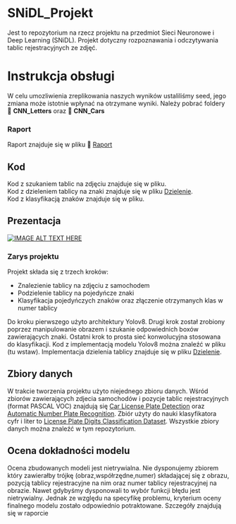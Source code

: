 # SNiDL_Projekt


Jest to repozytorium na rzecz projektu na przedmiot Sieci Neuronowe i Deep Learning (SNiDL). Projekt dotyczny rozpoznawania i odczytywania tablic rejestracyjnych ze zdjęć.


# Instrukcja obsługi 

W celu umozliwienia zreplikowania naszych wyników ustaliliśmy seed, jego zmiana może istotnie wpłynać na otrzymane wyniki. Należy pobrać foldery :file_folder: **CNN_Letters** oraz :file_folder: **CNN_Cars**


### Raport 
Raport znajduje się w pliku :notebook_with_decorative_cover: [Raport](Raport.pdf)

## Kod
Kod z szukaniem tablic na zdjęciu znajduje się w pliku.<br />
Kod z dzieleniem tablicy na znaki znajduje się w pliku [Dzielenie](Dzielenie.ipynb). <br />
Kod z klasyfikacją znaków znajduje się w pliku.

## Prezentacja

[![IMAGE ALT TEXT HERE](https://img.youtube.com/vi/dQw4w9WgXcQ/0.jpg)](https://www.youtube.com/watch?v=dQw4w9WgXcQ)
### Zarys projektu

Projekt składa się z trzech kroków:

+ Znalezienie tablicy na zdjęciu z samochodem
+ Podzielenie tablicy na pojedyńcze znaki
+ Klasyfikacja pojedyńczych znaków oraz złączenie otrzymanych klas w numer tablicy

Do kroku pierwszego użyto architektury Yolov8. Drugi krok został zrobiony poprzez manipulowanie obrazem i szukanie odpowiednich boxów zawierających znaki. Ostatni krok to prosta sieć konwolucyjna stosowana do klasyfikacji. Kod z implementacją modelu Yolov8 można znaleźć w pliku (tu wstaw). Implementacja dzielenia tablicy znajduje się w pliku [Dzielenie](Dzielenie.ipynb).



## Zbiory danych
W trakcie tworzenia projektu użyto niejednego zbioru danych. Wśród zbiorów zawierających zdjecia samochodów i pozycje tablic rejestracyjnych (format PASCAL VOC) znajdują się [Car License Plate Detection](https://www.kaggle.com/datasets/andrewmvd/car-plate-detection) oraz [Automatic Number Plate Recognition](https://www.kaggle.com/datasets/aslanahmedov/number-plate-detection). Zbiór użyty do nauki klasyfikatora cyfr i liter to [License Plate Digits Classification Dataset](https://www.kaggle.com/datasets/aladdinss/license-plate-digits-classification-dataset). Wszystkie zbiory danych można znaleźć w tym repozytorium.

## Ocena dokładności modelu

Ocena zbudowanych modeli jest nietrywialna. Nie dysponujemy zbiorem który zawierałby trójkę (obraz,współrzędne,numer) składającej się z obrazu, pozycją tablicy rejestracyjne na nim oraz numer tablicy rejestracyjnej na obrazie. Nawet gdybyśmy dysponowali to wybór funkcji błędu jest nietrywialny. Jednak ze względu na specyfikę problemu, kryterium oceny finalnego modelu zostało odpowiednio potraktowane. Szczegóły znajdują się w raporcie

